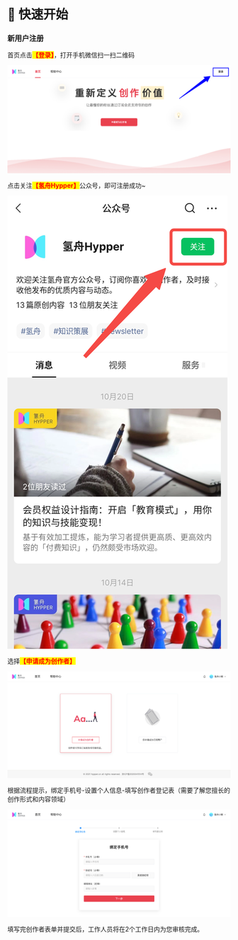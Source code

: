 # 🙌 快速开始

### 新用户注册

首页点击<mark style="color:red;">**【登录】**</mark>，打开手机微信扫一扫二维码

![](../.gitbook/assets/1注册01png.png)

点击关注<mark style="color:red;">**【氢舟Hypper】**</mark>公众号，即可注册成功\~

![](../.gitbook/assets/1注册03.png)

选择<mark style="color:red;">**【申请成为创作者】**</mark>

![](<../.gitbook/assets/1注册05选择成为创作者 (1).png>)

根据流程提示，绑定手机号-设置个人信息-填写创作者登记表（需要了解您擅长的创作形式和内容领域）

![](../.gitbook/assets/1注册06绑定手机号.png)

填写完创作者表单并提交后，工作人员将在2个工作日内为您审核完成。
